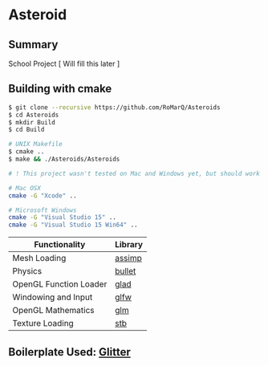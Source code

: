 # Asteroid

## Summary
School Project [ Will fill this later ]

## Building with cmake

```bash
$ git clone --recursive https://github.com/RoMarQ/Asteroids
$ cd Asteroids
$ mkdir Build
$ cd Build

# UNIX Makefile
$ cmake ..
$ make && ./Asteroids/Asteroids

# ! This project wasn't tested on Mac and Windows yet, but should work fine.

# Mac OSX
cmake -G "Xcode" ..

# Microsoft Windows
cmake -G "Visual Studio 15" ..
cmake -G "Visual Studio 15 Win64" ..

```

Functionality           | Library
----------------------- | ------------------------------------------
Mesh Loading            | [assimp](https://github.com/assimp/assimp)
Physics                 | [bullet](https://github.com/bulletphysics/bullet3)
OpenGL Function Loader  | [glad](https://github.com/Dav1dde/glad)
Windowing and Input     | [glfw](https://github.com/glfw/glfw)
OpenGL Mathematics      | [glm](https://github.com/g-truc/glm)
Texture Loading         | [stb](https://github.com/nothings/stb)


## Boilerplate Used: [Glitter](https://github.com/Polytonic/Glitter)
